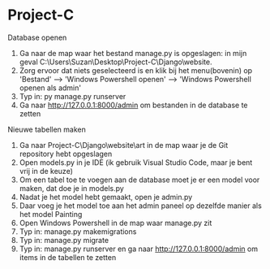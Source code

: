 # Project-C

Database openen
1. Ga naar de map waar het bestand manage.py is opgeslagen: in mijn geval C:\Users\Suzan\Desktop\Project-C\Django\website.
2. Zorg ervoor dat niets geselecteerd is en klik bij het menu(bovenin) op 'Bestand' --> 'Windows Powershell openen' --> 'Windows Powershell openen als admin'
3. Typ in: py manage.py runserver
4. Ga naar http://127.0.0.1:8000/admin om bestanden in de database te zetten

Nieuwe tabellen maken
1. Ga naar Project-C\Django\website\art in de map waar je de Git repository hebt opgeslagen
2. Open models.py in je IDE (ik gebruik Visual Studio Code, maar je bent vrij in de keuze)
3. Om een tabel toe te voegen aan de database moet je er een model voor maken, dat doe je in models.py
4. Nadat je het model hebt gemaakt, open je admin.py
5. Daar voeg je het model toe aan het admin paneel op dezelfde manier als het model Painting
6. Open Windows Powershell in de map waar manage.py zit
7. Typ in: manage.py makemigrations
8. Typ in: manage.py migrate
9. Typ in: manage.py runserver en ga naar http://127.0.0.1:8000/admin om items in de tabellen te zetten
